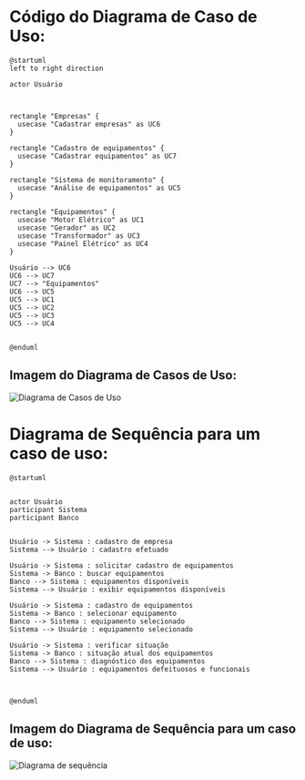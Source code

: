 # Código do Diagrama de Caso de Uso:


```
@startuml
left to right direction

actor Usuário



rectangle "Empresas" {
  usecase "Cadastrar empresas" as UC6
}

rectangle "Cadastro de equipamentos" {
  usecase "Cadastrar equipamentos" as UC7
}

rectangle "Sistema de monitoramento" {
  usecase "Análise de equipamentos" as UC5
}

rectangle "Equipamentos" {
  usecase "Motor Elétrico" as UC1
  usecase "Gerador" as UC2
  usecase "Transformador" as UC3
  usecase "Painel Elétrico" as UC4
}

Usuário --> UC6
UC6 --> UC7
UC7 --> "Equipamentos"
UC6 --> UC5
UC5 --> UC1
UC5 --> UC2
UC5 --> UC3
UC5 --> UC4


@enduml
```




## Imagem do Diagrama de Casos de Uso:


![Diagrama de Casos de Uso](https://img.plantuml.biz/plantuml/png/VPBFQiCm3CRlWRo3wBs7_ibo6nqbx3GOR7q0aQYTmROwMJcDFKoFUuwysEB66qa3nM3yoPz_acplWg9ewsoUMJegA8EOquT2OuHgDUppBC-mLXOuXBQxYE4OYICQq9yimQ9oPw60OG5VUGRG1genzF4zDXXKK83-7HZWi7_8i-yRHl8oD0JqsPepElBAzvWJrvLRphbl9YWvZ5Z7tlIT34TkkK--krZJhsRvh-HYJgxkLFd2ySegs_sec9eJP3NnF9DWmvBsrfEzTq4VZYnkvDXC7AzeFDbPYcsgy--rOBby72wydv8eeoYlOjh4s5H4KIIn6elrM6p6OZlyZ1tvflzJlm00)






# Diagrama de Sequência para um caso de uso:


```
@startuml


actor Usuário
participant Sistema
participant Banco


Usuário -> Sistema : cadastro de empresa
Sistema --> Usuário : cadastro efetuado

Usuário -> Sistema : solicitar cadastro de equipamentos
Sistema -> Banco : buscar equipamentos
Banco --> Sistema : equipamentos disponíveis
Sistema --> Usuário : exibir equipamentos disponíveis

Usuário -> Sistema : cadastro de equipamentos
Sistema -> Banco : selecionar equipamento
Banco --> Sistema : equipamento selecionado
Sistema --> Usuário : equipamento selecionado

Usuário -> Sistema : verificar situação
Sistema -> Banco : situação atual dos equipamentos
Banco --> Sistema : diagnóstico dos equipamentos
Sistema --> Usuário : equipamentos defeituosos e funcionais



@enduml
```

## Imagem do Diagrama de Sequência para um caso de uso:

![Diagrama de sequência](https://img.plantuml.biz/plantuml/png/ZLB1RSCm3Fm7o0vSm0lq4GHPeUW0YaGN16pH5QMWwnHvzDLNHz1YeMeujO2eBlWHn3loZkHHeWanZSD-LyBOo05U9EMFGBpVJPeaIvFn4Pv98ewc_ZmPRtdcBYpe3WiMdi0QPoG61eU0unHGjCAIxXHwfwsms6DCnd6xhF2W4bHxtU0jgQmHVMHPTJdCCfLsJcALK-FcP5VLNoF0aKpiyzS5IPhYyPtE5FuY_cj4Mmu41xJ4ldQnQUANLwRQij32jvHVC51FPQ92kh3ycQ_yMFKz3KPV0pYTplOM79bNdxz5puqVKBPjw0hqbhGvIs53d_oFgNaT9OxedPx_3G00)

